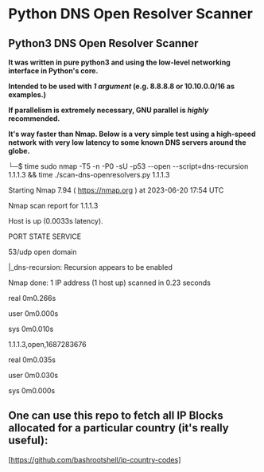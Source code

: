 # Python DNS Open Resolver Scanner

## Python3 DNS Open Resolver Scanner

**It was written in pure python3 and using the low-level networking interface in Python's core.**

**Intended to be used with _1 argument_ (e.g. 8.8.8.8 or 10.10.0.0/16 as examples.)**

**If parallelism is extremely necessary, GNU parallel is _highly_ recommended.**

**It's way faster than Nmap. Below is a very simple test using a high-speed network**
**with very low latency to some known DNS servers around the globe.**


└─$ time sudo nmap -T5 -n -P0 -sU -p53 --open --script=dns-recursion 1.1.1.3 && time ./scan-dns-openresolvers.py 1.1.1.3

Starting Nmap 7.94 ( https://nmap.org ) at 2023-06-20 17:54 UTC

Nmap scan report for 1.1.1.3

Host is up (0.0033s latency).

PORT   STATE SERVICE

53/udp open  domain

|_dns-recursion: Recursion appears to be enabled

Nmap done: 1 IP address (1 host up) scanned in 0.23 seconds


real    0m0.266s

user    0m0.000s

sys     0m0.010s

1.1.1.3,open,1687283676


real    0m0.035s

user    0m0.030s

sys     0m0.000s




## One can use this repo to fetch all IP Blocks allocated for a particular country (it's really useful):

[https://github.com/bashrootshell/ip-country-codes]
